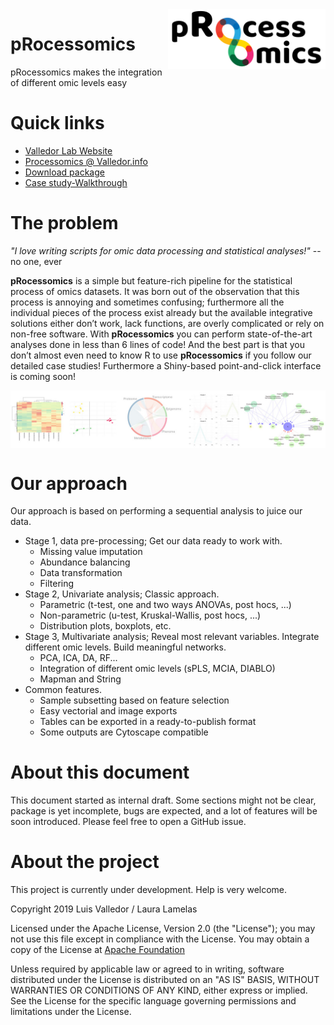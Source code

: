 <img alt="Processomics logo - Omics integration made easy" align="right" src="img/processomics_logo-final.png" width=50%>

# pRocessomics
pRocessomics makes the integration of different omic levels easy

# Quick links
* [Valledor Lab Website](http://www.valledor.info/)
* [Processomics @ Valledor.info](http://processomics.valledor.info/)
* [Download package](bin/pRocessomics_alpha.gz)
* [Case study-Walkthrough]()

# The problem
*"I love writing scripts for omic data processing and statistical analyses!"* -- no one, ever

**pRocessomics** is a simple but feature-rich pipeline for the statistical process of omics datasets. It was born out of the observation that this process is annoying and sometimes confusing; furthermore all the individual pieces of the process exist already but the available integrative solutions either don’t work, lack functions, are overly complicated or rely on non-free software. With **pRocessomics** you can perform state-of-the-art analyses done in less than 6 lines of code! And the best part is that you don’t almost even need to know R to use **pRocessomics** if you follow our detailed case studies! Furthermore a Shiny-based point-and-click interface is coming soon!

<img alt="Processomics plots" align="center" src="img/plots_processomics.jpg">

# Our approach
Our approach is based on performing a sequential analysis to juice our data.
* Stage 1, data pre-processing; Get our data ready to work with.
  * Missing value imputation
  * Abundance balancing
  * Data transformation
  * Filtering
* Stage 2, Univariate analysis; Classic approach.
  * Parametric (t-test, one and two ways ANOVAs, post hocs, ...)
  * Non-parametric (u-test, Kruskal-Wallis, post hocs, ...)
  * Distribution plots, boxplots, etc.
* Stage 3, Multivariate analysis; Reveal most relevant variables. Integrate different omic levels. Build meaningful networks.
  * PCA, ICA, DA, RF...
  * Integration of different omic levels (sPLS, MCIA, DIABLO)
  * Mapman and String
* Common features.
  * Sample subsetting based on feature selection
  * Easy vectorial and image exports
  * Tables can be exported in a ready-to-publish format
  * Some outputs are Cytoscape compatible

# About this document
This document started as internal draft. Some sections might not be clear, package is yet incomplete, bugs are expected, and a lot of features will be soon introduced. Please feel free  to open a GitHub issue.

# About the project
This project is currently under development. Help is very welcome.

Copyright 2019 Luis Valledor / Laura Lamelas

Licensed under the Apache License, Version 2.0 (the "License");
you may not use this file except in compliance with the License.
You may obtain a copy of the License at [Apache Foundation](http://www.apache.org/licenses/LICENSE-2.0)

Unless required by applicable law or agreed to in writing, software
distributed under the License is distributed on an "AS IS" BASIS,
WITHOUT WARRANTIES OR CONDITIONS OF ANY KIND, either express or implied.
See the License for the specific language governing permissions and
limitations under the License.
